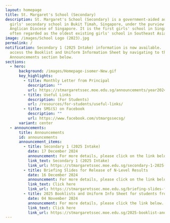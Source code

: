 ```yaml
---
layout: homepage
title: St. Margaret's School (Secondary)
description: St. Margaret's School (Secondary) is a government-aided autonomous
  girls' secondary school in Bukit Timah, Singapore, under the purview of the
  Anglican Diocese of Singapore. It is the first girls' school in Singapore and
  often regarded as the oldest existing girls' school in Southeast Asia.
image: /images/School Logo (2023).jpg
permalink: /
notification: Secondary 1 (2025 Intake) information is now available.  You can
  access the Booklist and Uniform Information Sheet by navigating to the
  Announcements section below.
sections:
  - hero:
      background: /images/Homepage-isomer-New.gif
      key_highlights:
        - title: Monthly Letter from Principal
          description: ""
          url: https://stmargaretssec.moe.edu.sg/announcements/year2024/
        - title: Useful Links
          description: (For Students)
          url: /resources/for-students/useful-links/
        - title: SMS(S) on Facebook
          description: ""
          url: https://www.facebook.com/stmargssecsg/
      variant: center
  - announcements:
      title: Announcements
      id: announcements
      announcement_items:
        - title: Secondary 1 (2025 Intake)
          date: 17 December 2024
          announcement: For more details, please click on the link below.
          link_text: Secondary 1 (2025 Intake)
          link_url: https://stmargaretssec.moe.edu.sg/secondary-1-2025-intake/
        - title: Briefing Slides for Release of N-Level Results
          date: 16 December 2024
          announcement: For more details, please click on the link below
          link_text: Click here
          link_url: https://stmargaretssec.moe.edu.sg/briefing-slides-for-release-of-n-level-results/
        - title: 2025 Booklists and Uniform Info Sheet for students from Secondary 1 to 5
          date: 04 November 2024
          announcement: For more details, please click the link below.
          link_text: Click here
          link_url: https://stmargaretssec.moe.edu.sg/2025-booklist-and-stationery/
---
```


